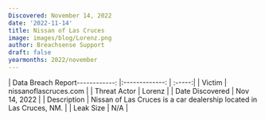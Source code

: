 ```yaml
---
Discovered: November 14, 2022
date: '2022-11-14'
title: Nissan of Las Cruces
image: images/blog/Lorenz.png
author: Breachsense Support
draft: false
yearmonths: 2022/november
---
```


| Data Breach Report------------:     |:-------------:    | :-----:|
| Victim      | nissanoflascruces.com      | 
| Threat Actor      | Lorenz      | 
| Date Discovered      | Nov 14, 2022      | 
| Description      | Nissan of Las Cruces is a car dealership located in Las Cruces, NM.      | 
| Leak Size      | N/A      | 

